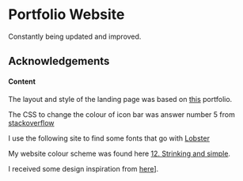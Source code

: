# Portfolio Website
Constantly being updated and improved.

## Acknowledgements

#### Content
The layout and style of the landing page was based on [this](https://simplfolio.netlify.app/) portfolio.

The CSS to change the colour of icon bar was answer number 5 from [stackoverflow](https://stackoverflow.com/questions/42586729/bootstrap-4-change-hamburger-toggler-color)

I use the following site to find some fonts that go with [Lobster](http://typ.io/fonts/lobster)

My website colour scheme was found here [12. Strinking and simple](https://visme.co/blog/website-color-schemes/).

I received some design inspiration from [here](http://seanhalpin.io/)].
